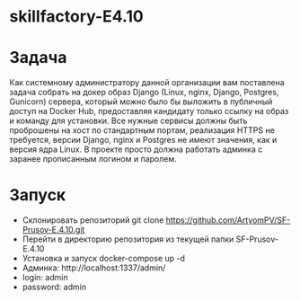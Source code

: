 # skillfactory-E4.10

# Задача
Как системному администратору данной организации вам поставлена задача собрать на докер образ Django (Linux, nginx, Django, Postgres, Gunicorn) сервера,
который можно было бы выложить в публичный доступ на Docker Hub, предоставляя кандидату только ссылку на образ и команду для установки.
Все нужные сервисы должны быть проброшены на хост по стандартным портам, реализация HTTPS не требуется, версии Django, nginx и Postgres не имеют значения,
как и версия ядра Linux. В проекте просто должна работать админка с заранее прописанным логином и паролем.

# Запуск
- Склонировать репозиторий git clone https://github.com/ArtyomPV/SF-Prusov-E.4.10.git
- Перейти в директорию репозитория из текущей папки SF-Prusov-E.4.10
- Установка и запуск docker-compose up -d
- Админка: http://localhost:1337/admin/
- login: admin
- password: admin
